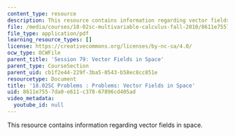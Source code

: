 ```yaml
---
content_type: resource
description: This resource contains information regarding vector fields in space.
file: /media/courses/18-02sc-multivariable-calculus-fall-2010/8611e7557da0e611c37867896cd405ad_MIT18_02SC_pb_79_quest.pdf
file_type: application/pdf
learning_resource_types: []
license: https://creativecommons.org/licenses/by-nc-sa/4.0/
ocw_type: OCWFile
parent_title: 'Session 79: Vector Fields in Space'
parent_type: CourseSection
parent_uid: cb1f2e44-229f-3ba5-0543-b58ec8cc851e
resourcetype: Document
title: '18.02SC Problems : Problems: Vector Fields in Space'
uid: 8611e755-7da0-e611-c378-67896cd405ad
video_metadata:
  youtube_id: null
---
```

This resource contains information regarding vector fields in space.